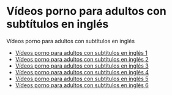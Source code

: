 # Vídeos porno para adultos con subtítulos en inglés
Vídeos porno para adultos con subtítulos en inglés

- <a href="https://hopevideos.com/es/" target="_blank" rel="noopener">Vídeos porno para adultos con subtítulos en inglés 1</a>
- <a href="https://luckvideos.com/es/" target="_blank" rel="noopener">Vídeos porno para adultos con subtítulos en inglés 2</a>
- <a href="https://flatvideos.com/es/" target="_blank" rel="noopener">Vídeos porno para adultos con subtítulos en inglés 3</a>
- <a href="https://toovideos.com/es/" target="_blank" rel="noopener">Vídeos porno para adultos con subtítulos en inglés 4</a>
- <a href="https://muchvideos.com/es/" target="_blank" rel="noopener">Vídeos porno para adultos con subtítulos en inglés 5</a>
- <a href="https://weekvideos.com/es/" target="_blank" rel="noopener">Vídeos porno para adultos con subtítulos en inglés 6</a>
